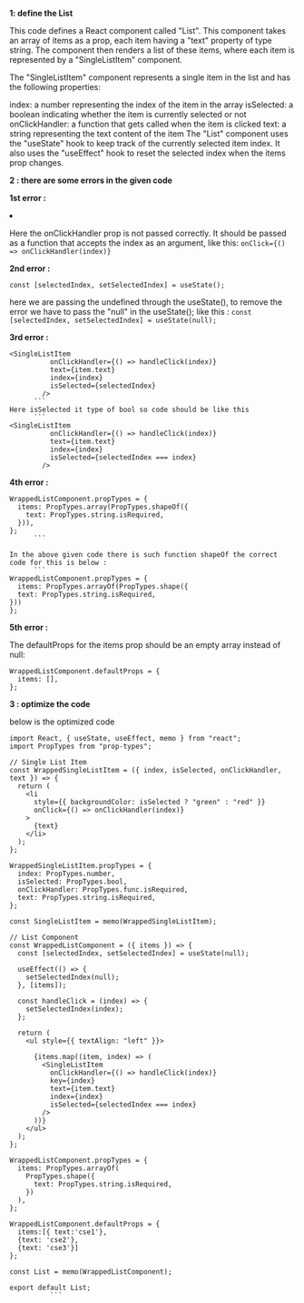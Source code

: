 
**1: define the List**

This code defines a React component called "List". This component takes an array of items as a prop, each item having a "text" property of type string. The component then renders a list of these items, where each item is represented by a "SingleListItem" component.

The "SingleListItem" component represents a single item in the list and has the following properties:

index: a number representing the index of the item in the array
isSelected: a boolean indicating whether the item is currently selected or not
onClickHandler: a function that gets called when the item is clicked
text: a string representing the text content of the item
The "List" component uses the "useState" hook to keep track of the currently selected item index. It also uses the "useEffect" hook to reset the selected index when the items prop changes.



**2 : there are some errors in the given code**


**1st error :**

<li
      style={{ backgroundColor: isSelected ? 'green' : 'red'}}
      onClick={onClickHandler(index)}
    >
    

Here  the onClickHandler prop is not passed correctly. It should be passed as a function that accepts the index as an argument, 
like this: 
      ```onClick={() => onClickHandler(index)}```
      
**2nd error :**
```      
const [selectedIndex, setSelectedIndex] = useState();
```
here we are passing the undefined through the useState(), to remove the error we have to pass the "null" in the useState();
like this : 
      ```const [selectedIndex, setSelectedIndex] = useState(null);```

**3rd error :**
```
<SingleListItem
          onClickHandler={() => handleClick(index)}
          text={item.text}
          index={index}
          isSelected={selectedIndex}
        />
      ```
Here isSelected it type of bool so code should be like this
      ```
<SingleListItem
          onClickHandler={() => handleClick(index)}
          text={item.text}
          index={index}
          isSelected={selectedIndex === index}
        />
```
**4th error :**
```
WrappedListComponent.propTypes = {
  items: PropTypes.array(PropTypes.shapeOf({
    text: PropTypes.string.isRequired,
  })),
}; 
      ```

In the above given code there is such function shapeOf the correct code for this is below : 
      ```
WrappedListComponent.propTypes = {
  items: PropTypes.arrayOf(PropTypes.shape({
  text: PropTypes.string.isRequired,
}))
};
 ```
**5th error :**

The defaultProps for the items prop should be an empty array instead of null:
```
WrappedListComponent.defaultProps = {
  items: [],
};
```
**3 : optimize the code**

below is the optimized code
```
import React, { useState, useEffect, memo } from "react";
import PropTypes from "prop-types";

// Single List Item
const WrappedSingleListItem = ({ index, isSelected, onClickHandler, text }) => {
  return (
    <li
      style={{ backgroundColor: isSelected ? "green" : "red" }}
      onClick={() => onClickHandler(index)}
    >
      {text}
    </li>
  );
};

WrappedSingleListItem.propTypes = {
  index: PropTypes.number,
  isSelected: PropTypes.bool,
  onClickHandler: PropTypes.func.isRequired,
  text: PropTypes.string.isRequired,
};

const SingleListItem = memo(WrappedSingleListItem);

// List Component
const WrappedListComponent = ({ items }) => {
  const [selectedIndex, setSelectedIndex] = useState(null);

  useEffect(() => {
    setSelectedIndex(null);
  }, [items]);

  const handleClick = (index) => {
    setSelectedIndex(index);
  };

  return (
    <ul style={{ textAlign: "left" }}>

      {items.map((item, index) => (
        <SingleListItem
          onClickHandler={() => handleClick(index)}
          key={index}
          text={item.text}
          index={index}
          isSelected={selectedIndex === index}
        />
      ))}
    </ul>
  );
};

WrappedListComponent.propTypes = {
  items: PropTypes.arrayOf(
    PropTypes.shape({
      text: PropTypes.string.isRequired,
    })
  ),
};

WrappedListComponent.defaultProps = {
  items:[{ text:'cse1'},
  {text: 'cse2'},
  {text: 'cse3'}]
};

const List = memo(WrappedListComponent);

export default List;
          ```
